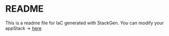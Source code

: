 # README
This is a readme file for IaC generated with StackGen.
You can modify your appStack -> [here](http://main.dev.stackgen.com/appstacks/721e5f50-2e90-4416-abcc-8d406c0a4556)
